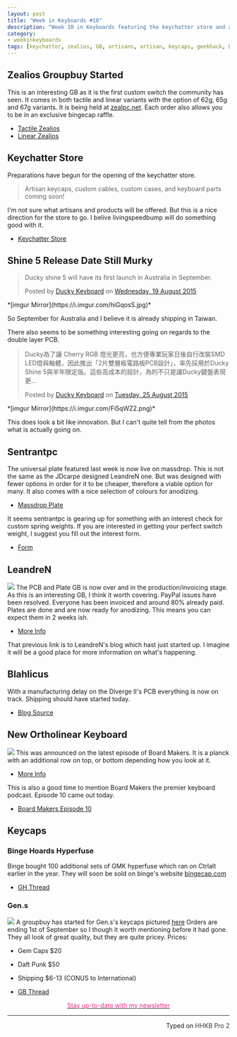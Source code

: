 ```yaml
---
layout: post
title: "Week in Keyboards #10"
description: "Week 10 in Keyboards featuring the keychatter store and an unknown release date for the Ducky Shine 5."
category: 
- weekinkeyboards
tags: [keychatter, zealios, GB, artisans, artisan, keycaps, geekhack, Binge,]
---
```

## Zealios Groupbuy Started
This is an interesting GB as it is the first custom switch the community has seen. It comes in both tactile and linear variants with the option of 62g, 65g and 67g variants. It is being held at [zealpc.net](https://zealpc.net/collections/group-buy-pre-orders). Each order also allows you to be in an exclusive bingecap raffle.

* [Tactile Zealios](https://zealpc.net/collections/group-buy-pre-orders/products/zealio)
* [Linear Zealios](https://zealpc.net/collections/group-buy-pre-orders/products/zealioclear-1)

## Keychatter Store 
Preparations have begun for the opening of the keychatter store.

> Artisan keycaps, custom cables, custom cases, and keyboard parts coming soon!

I'm not sure what artisans and products will be offered. But this is a nice direction for the store to go. I belive livingspeedbump will do something good with it.

* [Keychatter Store](https://www.keychatter.com/store/)

## Shine 5 Release Date Still Murky

<div id="fb-root"></div><script>(function(d, s, id) {  var js, fjs = d.getElementsByTagName(s)[0];  if (d.getElementById(id)) return;  js = d.createElement(s); js.id = id;  js.src = "//connect.facebook.net/en_GB/sdk.js#xfbml=1&version=v2.3";  fjs.parentNode.insertBefore(js, fjs);}(document, 'script', 'facebook-jssdk'));</script><div class="fb-post" data-href="https://www.facebook.com/permalink.php?story_fbid=913006312107797&amp;id=117547488320354&amp;substory_index=0" data-width="500"><div class="fb-xfbml-parse-ignore"><blockquote cite="https://www.facebook.com/permalink.php?story_fbid=913006312107797&amp;id=117547488320354&amp;substory_index=0"><p>Ducky shine 5 will have its first launch in Australia in September.</p>Posted by <a href="https://www.facebook.com/pages/Ducky-Keyboard/117547488320354">Ducky Keyboard</a> on&nbsp;<a href="https://www.facebook.com/permalink.php?story_fbid=913006312107797&amp;id=117547488320354&amp;substory_index=0">Wednesday, 19 August 2015</a></blockquote></div></div>
*[imgur Mirror](https://i.imgur.com/hiGqosS.jpg)*

So September for Australia and I believe it is already shipping in Taiwan. 

There also seems to be something interesting going on regards to the double layer PCB.

<div id="fb-root"></div><script>(function(d, s, id) {  var js, fjs = d.getElementsByTagName(s)[0];  if (d.getElementById(id)) return;  js = d.createElement(s); js.id = id;  js.src = "//connect.facebook.net/en_GB/sdk.js#xfbml=1&version=v2.3";  fjs.parentNode.insertBefore(js, fjs);}(document, 'script', 'facebook-jssdk'));</script><div class="fb-post" data-href="https://www.facebook.com/permalink.php?story_fbid=915930498482045&amp;id=117547488320354&amp;substory_index=0" data-width="500"><div class="fb-xfbml-parse-ignore"><blockquote cite="https://www.facebook.com/permalink.php?story_fbid=915930498482045&amp;id=117547488320354&amp;substory_index=0"><p>Ducky&#x70ba;&#x4e86;&#x8b93; Cherry RGB &#x71c8;&#x5149;&#x66f4;&#x4eae;&#xff0c;&#x4e5f;&#x65b9;&#x4fbf;&#x5c08;&#x696d;&#x73a9;&#x5bb6;&#x65e5;&#x5f8c;&#x81ea;&#x884c;&#x6539;&#x88dd;SMD LED&#x71c8;&#x8207;&#x8ef8;&#x9ad4;&#xff0c;&#x56e0;&#x6b64;&#x63a8;&#x51fa;&#x300c;2&#x7247;&#x96d9;&#x5c64;&#x677f;&#x96fb;&#x8def;&#x677f;PCB&#x8a2d;&#x8a08;&#x300d;&#xff0c;&#x7387;&#x5148;&#x63a1;&#x7528;&#x65bc;Ducky Shine 5&#x8207;&#x7f8a;&#x5e74;&#x9650;&#x5b9a;&#x7248;&#x3002;&#x9019;&#x4e9b;&#x9ad8;&#x6210;&#x672c;&#x7684;&#x8a2d;&#x8a08;&#xff0c;&#x70ba;&#x7684;&#x4e0d;&#x53ea;&#x662f;&#x8b93;Ducky&#x9375;&#x76e4;&#x8868;&#x73fe;&#x66f4;...</p>Posted by <a href="https://www.facebook.com/pages/Ducky-Keyboard/117547488320354">Ducky Keyboard</a> on&nbsp;<a href="https://www.facebook.com/permalink.php?story_fbid=915930498482045&amp;id=117547488320354&amp;substory_index=0">Tuesday, 25 August 2015</a></blockquote></div></div>
*[imgur Mirror](https://i.imgur.com/Fi5qWZ2.png)*

This does look a bit like innovation. But I can't quite tell from the photos what is actually going on.

## Sentrantpc
The universal plate featured last week is now live on massdrop. This is not the same as the JDcarpe designed LeandreN one. But was designed with fewer options in order for it to be cheaper, therefore a viable option for many. It also comes with a nice selection of colours for anodizing.

* [Massdrop Plate](https://www.massdrop.com/buy/60-aluminum-plate?mode_group=open)

It seems sentrantpc is gearing up for something with an interest check for custom spring weights. If you are interested in getting your perfect switch weight, I suggest you fill out the interest form.

* [Form](https://docs.google.com/forms/d/1l2dfZDVED7UnU3xzEAKPYvT2ldh-Fa9qiyoQTH9mnRc/viewform)

## LeandreN
![](https://i.imgur.com/sMtHlwh.jpg)
The PCB and Plate GB is now over and in the production/invoicing stage. As this is an interesting GB, I think it worth covering. PayPal issues have been resolved. Everyone has been invoiced and around 80% already paid. Plates are done and are now ready for anodizing. This means you can expect them in 2 weeks ish.

* [More Info](https://leandren.blogspot.no/p/leandren.html)

That previous link is to LeandreN's blog which hast just started up. I imagine it will be a good place for more information on what's happening.

## Blahlicus
With a manufacturing delay on the Diverge II's PCB everything is now on track. Shipping should have started today.

* [Blog Source](https://blog.uniquekeyboard.com/?p=127)

## New Ortholinear Keyboard
![](https://i.imgur.com/LjG4xAr.jpg)
This was announced on the latest episode of Board Makers. It is a planck with an additional row on top, or bottom depending how you look at it.

* [More Info](https://redd.it/3icnlf)

This is also a good time to mention Board Makers the premier keyboard podcast. Episode 10 came out today.

* [Board Makers Episode 10](https://soundcloud.com/board-makers/episode-10)

## Keycaps

### Binge Hoards Hyperfuse
Binge bought 100 additional sets of GMK hyperfuse which ran on Ctrlalt earlier in the year. They will soon be sold on binge's website [bingecap.com](https://bingecap.com)

* [GH Thread](https://geekhack.org/index.php?topic=74486)

### Gen.s
[![](https://i.imgur.com/PNEn2HU.jpg)](https://geekhack.org/index.php?topic=74200.0)
A groupbuy has started for Gen.s's keycaps pictured [here](https://geekhack.org/index.php?topic=74200.0) Orders are ending 1st of September so I though it worth mentioning before it had gone.  
They all look of great quality, but they are quite pricey.
Prices:

* Gem Caps $20
* Daft Punk $50
* Shipping $6-13 (CONUS to International)

* [GB Thread](https://geekhack.org/index.php?topic=74615.0)

[<p style="text-align: center"><font color="#E62E8A">Stay up-to-date with my newsletter</font></p>](https://eepurl.com/bsc4wH)


---------------------------------
 <p style="text-align: right" title="Equipped with Hasu's alternative controller">Typed on <font color="#373737">HHKB Pro 2</font></p>

